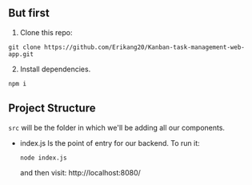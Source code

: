 ## But first

1. Clone this repo:

```
git clone https://github.com/Erikang20/Kanban-task-management-web-app.git
```

2. Install dependencies.

```
npm i
```

## Project Structure

`src` will be the folder in which we'll be adding all our components.

- index.js Is the point of entry for our backend. To run it:

  ```
  node index.js
  ```

  and then visit: http://localhost:8080/
